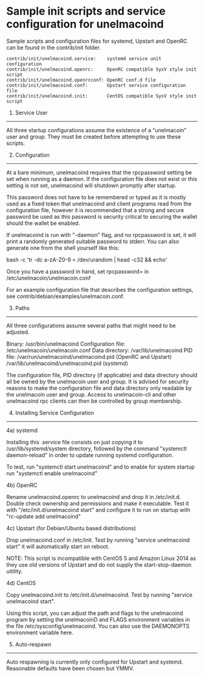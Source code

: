 Sample init scripts and service configuration for unelmacoind
==========================================================

Sample scripts and configuration files for systemd, Upstart and OpenRC
can be found in the contrib/init folder.

    contrib/init/unelmacoind.service:    systemd service unit configuration
    contrib/init/unelmacoind.openrc:     OpenRC compatible SysV style init script
    contrib/init/unelmacoind.openrcconf: OpenRC conf.d file
    contrib/init/unelmacoind.conf:       Upstart service configuration file
    contrib/init/unelmacoind.init:       CentOS compatible SysV style init script

1. Service User
---------------------------------

All three startup configurations assume the existence of a "unelmacoin" user
and group.  They must be created before attempting to use these scripts.

2. Configuration
---------------------------------

At a bare minimum, unelmacoind requires that the rpcpassword setting be set
when running as a daemon.  If the configuration file does not exist or this
setting is not set, unelmacoind will shutdown promptly after startup.

This password does not have to be remembered or typed as it is mostly used
as a fixed token that unelmacoind and client programs read from the configuration
file, however it is recommended that a strong and secure password be used
as this password is security critical to securing the wallet should the
wallet be enabled.

If unelmacoind is run with "-daemon" flag, and no rpcpassword is set, it will
print a randomly generated suitable password to stderr.  You can also
generate one from the shell yourself like this:

bash -c 'tr -dc a-zA-Z0-9 < /dev/urandom | head -c32 && echo'

Once you have a password in hand, set rpcpassword= in /etc/unelmacoin/unelmacoin.conf

For an example configuration file that describes the configuration settings,
see contrib/debian/examples/unelmacoin.conf.

3. Paths
---------------------------------

All three configurations assume several paths that might need to be adjusted.

Binary:              /usr/bin/unelmacoind
Configuration file:  /etc/unelmacoin/unelmacoin.conf
Data directory:      /var/lib/unelmacoind
PID file:            /var/run/unelmacoind/unelmacoind.pid (OpenRC and Upstart)
                     /var/lib/unelmacoind/unelmacoind.pid (systemd)

The configuration file, PID directory (if applicable) and data directory
should all be owned by the unelmacoin user and group.  It is advised for security
reasons to make the configuration file and data directory only readable by the
unelmacoin user and group.  Access to unelmacoin-cli and other unelmacoind rpc clients
can then be controlled by group membership.

4. Installing Service Configuration
-----------------------------------

4a) systemd

Installing this .service file consists on just copying it to
/usr/lib/systemd/system directory, followed by the command
"systemctl daemon-reload" in order to update running systemd configuration.

To test, run "systemctl start unelmacoind" and to enable for system startup run
"systemctl enable unelmacoind"

4b) OpenRC

Rename unelmacoind.openrc to unelmacoind and drop it in /etc/init.d.  Double
check ownership and permissions and make it executable.  Test it with
"/etc/init.d/unelmacoind start" and configure it to run on startup with
"rc-update add unelmacoind"

4c) Upstart (for Debian/Ubuntu based distributions)

Drop unelmacoind.conf in /etc/init.  Test by running "service unelmacoind start"
it will automatically start on reboot.

NOTE: This script is incompatible with CentOS 5 and Amazon Linux 2014 as they
use old versions of Upstart and do not supply the start-stop-daemon uitility.

4d) CentOS

Copy unelmacoind.init to /etc/init.d/unelmacoind. Test by running "service unelmacoind start".

Using this script, you can adjust the path and flags to the unelmacoind program by
setting the unelmacoinD and FLAGS environment variables in the file
/etc/sysconfig/unelmacoind. You can also use the DAEMONOPTS environment variable here.

5. Auto-respawn
-----------------------------------

Auto respawning is currently only configured for Upstart and systemd.
Reasonable defaults have been chosen but YMMV.
